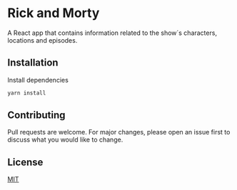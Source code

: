 # Rick and Morty

A React app that contains information related to the show´s characters, locations and episodes.

## Installation

Install dependencies

```bash
yarn install
```

## Contributing

Pull requests are welcome. For major changes, please open an issue first to discuss what you would like to change.

## License

[MIT](https://choosealicense.com/licenses/mit/)

